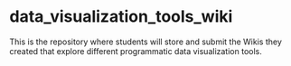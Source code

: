 # data_visualization_tools_wiki

This is the repository where students will store and submit the Wikis they created that explore different programmatic data visualization tools.
